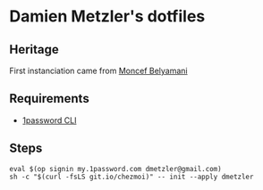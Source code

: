 # Damien Metzler's dotfiles


## Heritage

First instanciation came from [Moncef Belyamani](https://www.moncefbelyamani.com/automating-the-setup-of-a-new-mac-with-all-your-apps-preferences-and-development-tools/)


## Requirements

 - [1password CLI](https://support.1password.com/command-line-getting-started/)

## Steps

```shell script
eval $(op signin my.1password.com dmetzler@gmail.com) 
sh -c "$(curl -fsLS git.io/chezmoi)" -- init --apply dmetzler
```

